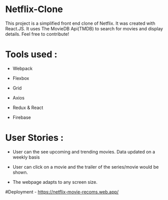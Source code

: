 # Netflix-Clone

This project is a simplified front end clone of Netflix. It was created with React.JS. It uses The MovieDB Api(TMDB) to search for movies and display details. Feel free to contribute!

# Tools used :

- Webpack

- Flexbox

- Grid

- Axios

- Redux & React

- Firebase



# User Stories :

- User can the see upcoming and trending movies. Data updated on a weekly basis

- User can click on a movie and the trailer of the series/movie would be shown.

- The webpage adapts to any screen size.


#Deployment - https://netflix-movie-recoms.web.app/
